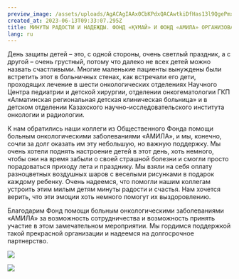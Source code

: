 ```yaml
---
preview_image: /assets/uploads/AgACAgIAAx0CbKPdxQACAwtkiDfHas13l9QgePmx0cEYGf-5-QAC98oxG7X9QEjyJ5_7YVhLBQEAAwIAA3gAAy8E
created_at: 2023-06-13T09:33:07.295Z
title: МИНУТЫ РАДОСТИ И НАДЕЖДЫ. ФОНД «ҚҰМАЙ» И ФОНД «АМИЛА» ОРГАНИЗОВАЛИ ОСОБЫЙ ДЕНЬ ЗАЩИТЫ ДЕТЕЙ ДЛЯ МАЛЕНЬКИХ ПАЦИЕНТОВ.
lang: ru
---
```


День защиты детей – это, с одной стороны, очень светлый праздник, а с другой – очень грустный, потому что далеко не всех детей можно назвать счастливыми. Многие маленькие пациенты вынуждены были встретить этот в больничных стенах, как встречали его дети, проходящих лечение в шести онкологических отделениях Научного Центра педиатрии и детской хирургии, отделении онкогематологии ГКП «Алматинская региональная детская клиническая больница» и в детском отделении Казахского научно-исследовательского института онкологии и радиологии.

К нам обратились наши коллеги из Общественного Фонда помощи больным онкологическими заболеваниями «АМИЛА», и мы, конечно, сочли за долг оказать им эту небольшую, но важную поддержку. Мы очень хотели поднять настроение детей в этот день, хоть немного, чтобы они на время забыли о своей страшной болезни и смогли просто порадоваться приходу лета и празднику. Мы взяли на себя оплату разноцветных воздушных шаров с веселыми рисунками в подарок каждому ребенку. Очень надеемся, что помогли нашим коллегам устроить этим милым детям минуты радости и счастья. Нам хочется верить, что эти эмоции хоть немного помогут их выздоровлению.

Благодарим Фонд помощи больным онкологическими заболеваниями «АМИЛА» за возможность сотрудничества и возможность принять участие в этом замечательном мероприятии. Мы гордимся поддержкой такой прекрасной организации и надеемся на долгосрочное партнерство.

![](/assets/uploads/AgACAgIAAx0CbKPdxQACAwpkiDfHXYvlaLyoSCnNlom1tNDCoAAC9soxG7X9QEi-GQfdPw2SoQEAAwIAA3gAAy8E)

![](/assets/uploads/AgACAgIAAx0CbKPdxQACAwxkiDfHfe2YufxKc3LQIX45uKeS1AAC-MoxG7X9QEgxx38eG8vVxAEAAwIAA3kAAy8E)

